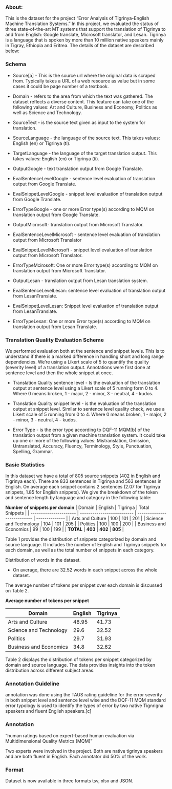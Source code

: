﻿### About:

This is the dataset for the project “Error Analysis of Tigrinya-English Machine Translation Systems.” In this project, we evaluated the status of three state-of-the-art MT systems that support the translation of Tigrinya to and from English: Google translate, Microsoft translator, and Lesan. Tigrinya is a language that is spoken by more than 10 million native speakers mainly in Tigray, Ethiopia and Eritrea. The details of the dataset are described below:

### Schema

- Source[a] - This is the source url where the original data is scraped from. Typically takes a URL of a web resource as value but in some cases it could be page number of a textbook.

- Domain - refers to the area from which the text was gathered. The dataset reflects a diverse content. This feature can take one of the following values: Art and Culture, Business and Economy, Politics as well as Science and Technology.

- SourceText - is the source text given as input to the system for translation.

- SourceLanguage - the language of the source text. This takes values: English (en) or Tigrinya (ti).

- TargetLanguage - the language of the target translation output. This takes values: English (en) or Tigrinya (ti).

- OutputGoogle - text translation output from Google Translate.

- EvalSentenceLevelGoogle - sentence level evaluation of translation output from Google Translate.

- EvalSnippetLevelGoogle - snippet level evaluation of translation output from Google Translate.

- ErrorTypeGoogle - one or more Error type(s) according to MQM on translation output from Google Translate.

- OutputMicrosoft- translation output from Microsoft Translator.

- EvalSentenceLevelMicrosoft - sentence level evaluation of translation output from Microsoft Translator

- EvalSnippetLevelMicrosoft - snippet level evaluation of translation output from Microsoft Translator.

- ErrorTypeMcirosoft: One or more Error type(s) according to MQM on translation output from Microsoft Translator.

- OutputLesan - translation output from Lesan translation system.

- EvalSentenceLevelLesan: sentence level evaluation of translation output from LesanTranslate.

- EvalSnippetLevelLesan: Snippet level evaluation of translation output from LesanTranslate.

- ErrorTypeLesan: One or more Error type(s) according to MQM on translation output from Lesan Translate.

### Translation Quality Evaluation Scheme

We performed evaluation both at the sentence and snippet levels. This is to understand if there is a marked difference in handling short and long range dependencies. We’re using a Likert scale of 5 to quantify the quality (severity level) of a translation output. Annotations were first done at sentence level and then the whole snippet at once.

- Translation Quality sentence level - Is the evaluation of the translation output at sentence level using a Likert scale of 5 running form 0 to 4. Where 0 means broken, 1 - major, 2 - minor, 3 - neutral, 4 - kudos.

- Translation Quality snippet level - is the evaluation of the translation output at snippet level. Similar to sentence level quality check, we use a Likert scale of 5 running from 0 to 4. Where 0 means broken, 1 - major, 2 - minor, 3 - neutral, 4 - kudos.

- Error Type - is the error type according to DQF-11 MQM[b] of the translation output from a given machine translation system. It could take up one or more of the following values: Mistranslation, Omission, Untranslated, Accuracy, Fluency, Terminology, Style, Punctuation, Spelling, Grammar.

### Basic Statistics

In this dataset we have a total of 805 source snippets (402 in English and Tigrinya each). There are 833 sentences in Tigrinya and 563 sentences in English. On average each snippet contains 2 sentences (2.07 for Tigrinya snippets, 1.85 for English snippets). We give the breakdown of the token and sentence length by language and category in the following table:

**Number of snippets per domain**
| Domain | English | Tigrinya | Total Snippets |
| ---------------------- | -------------------------- | --------------------------- | -------------- |
| Arts and Culture | 100 | 101 | 201 |
| Science and Technology | 104 | 101 | 205 |
| Politics | 100 | 100 | 200 |
| Business and Economics | 99 | 100 | 199 |
| **TOTAL** | **403** | **402** | **805** |

Table 1 provides the distribution of snippets categorized by domain and source language. It includes the number of English and Tigrinya snippets for each domain, as well as the total number of snippets in each category.

Distribution of words in the dataset.

- On average, there are 32.52 words in each snippet across the whole dataset.

The average number of tokens per snippet over each domain is discussed on Table 2.

**Average number of tokens per snippet**

| Domain                 | English | Tigrinya |
| ---------------------- | ------- | -------- |
| Arts and Culture       | 48.95   | 41.73    |
| Science and Technology | 29.6    | 32.52    |
| Politics               | 29.7    | 31.93    |
| Business and Economics | 34.8    | 32.62    |

Table 2 displays the distribution of tokens per snippet categorized by domain and source language. The data provides insights into the token distribution across different subject areas.

### Annotation Guideline

annotation was done using the TAUS rating guideline for the error severity in both snippet level and sentence level wise and the DQF-11 MQM standard error typology is used to identify the types of error by two native Tignrigna speakers and fluent English speakers.[c]

### Annotation

“human ratings based on expert-based human evaluation via Multidimensional Quality Metrics (MQM)”

Two experts were involved in the project. Both are native tigrinya speakers and are both fluent in English. Each annotator did 50% of the work.

### Format

Dataset is now available in three formats tsv, xlsx and JSON.
